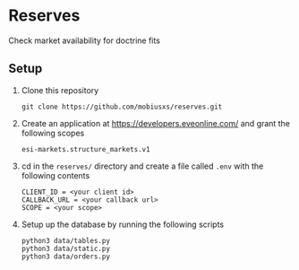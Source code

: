 # Reserves

Check market availability for doctrine fits

## Setup

1. Clone this repository
    ```
    git clone https://github.com/mobiusxs/reserves.git
    ```
1. Create an application at https://developers.eveonline.com/ and grant the following scopes
    ```
    esi-markets.structure_markets.v1
    ```
1. cd in the `reserves/` directory and create a file called `.env` with the following contents
    ```
    CLIENT_ID = <your client id>
    CALLBACK_URL = <your callback url>
    SCOPE = <your scope>
    ```
1. Setup up the database by running the following scripts
    ```
    python3 data/tables.py
    python3 data/static.py
    python3 data/orders.py
    ```
